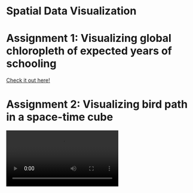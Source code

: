 # Spatial Data Visualization

# Assignment 1: Visualizing global chloropleth of expected years of schooling
[Check it out here!](https://chimii.online/assignment1/index2.html)
# Assignment 2: Visualizing bird path in a space-time cube
![Demo video](./assignment2/assignment2_demo_small.mp4)
